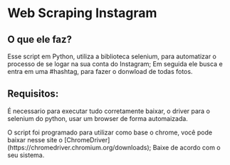 # Web Scraping Instagram
## O que ele faz?
 <p>Esse script em Python, utiliza a biblioteca selenium, para automatizar o processo de se logar na sua conta do Instagram; Em seguida ele busca e entra em uma #hashtag, para fazer o donwload de todas fotos.</p>

## Requisitos:
<p>É necessario para executar tudo corretamente baixar, o driver para o selenium do python, usar um browser de forma automaizada.</p>
<p>O script foi programado para utilizar como base o chrome, você pode baixar nesse site o [ChromeDriver](https://chromedriver.chromium.org/downloads);
Baixe de acordo com o seu sistema.</p>
